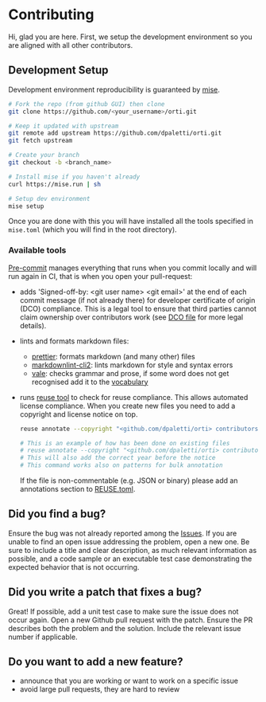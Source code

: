 <!--
SPDX-FileCopyrightText: 2025 <github.com/dpaletti/orti> contributors

SPDX-License-Identifier: CC-BY-SA-4.0
-->

# Contributing

Hi, glad you are here. First, we setup the development environment so you are aligned
with all other contributors.

## Development Setup

Development environment reproducibility is guaranteed by [mise](https://mise.jdx.dev/).

```bash
# Fork the repo (from github GUI) then clone
git clone https://github.com/<your_username>/orti.git

# Keep it updated with upstream
git remote add upstream https://github.com/dpaletti/orti.git
git fetch upstream

# Create your branch
git checkout -b <branch_name>

# Install mise if you haven't already
curl https://mise.run | sh

# Setup dev environment
mise setup
```

Once you are done with this you will have installed all the tools specified in
`mise.toml` (which you will find in the root directory).

### Available tools

[Pre-commit](https://pre-commit.com/) manages everything that runs when you commit
locally and will run again in CI, that is when you open your pull-request:

- adds 'Signed-off-by: \<git user name\> \<git email\>' at the end of each commit
  message (if not already there) for developer certificate of origin (DCO) compliance.
  This is a legal tool to ensure that third parties cannot claim ownership over
  contributors work (see [DCO file](https://github.com/dpaletti/orti/blob/main/DCO) for
  more legal details).
- lints and formats markdown files:
  - [prettier](https://prettier.io/): formats markdown (and many other) files
  - [markdownlint-cli2](https://github.com/DavidAnson/markdownlint-cli2): lints markdown
    for style and syntax errors
  - [vale](https://vale.sh/): checks grammar and prose, if some word does not get
    recognised add it to the
    [vocabulary](.vale/styles/config/vocabularies/custom/accept.txt)
- runs [reuse tool](https://reuse.software/) to check for reuse compliance. This allows
  automated license compliance. When you create new files you need to add a copyright
  and license notice on top.

  ```bash
  reuse annotate --copyright "<github.com/dpaletti/orti> contributors" --license "one among CERN-OHL-S-2.0 or GPLv3-or-later or CC-BY-SA-4.0" file_name_or_pattern

  # This is an example of how has been done on existing files
  # reuse annotate --copyright "<github.com/dpaletti/orti> contributors" --license "CC-BY-SA-4.0" README.md
  # This will also add the correct year before the notice
  # This command works also on patterns for bulk annotation
  ```

  If the file is non-commentable (e.g. JSON or binary) please add an annotations section
  to [REUSE.toml](https://github.com/dpaletti/orti/blob/main/REUSE.toml).

## Did you find a bug?

Ensure the bug was not already reported among the
[Issues](https://github.com/dpaletti/orti/issues). If you are unable to find an open
issue addressing the problem, open a new one. Be sure to include a title and clear
description, as much relevant information as possible, and a code sample or an
executable test case demonstrating the expected behavior that is not occurring.

## Did you write a patch that fixes a bug?

Great! If possible, add a unit test case to make sure the issue does not occur again.
Open a new Github pull request with the patch. Ensure the PR describes both the problem
and the solution. Include the relevant issue number if applicable.

## Do you want to add a new feature?

- announce that you are working or want to work on a specific issue
- avoid large pull requests, they are hard to review
